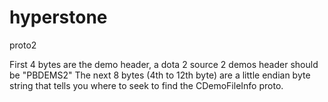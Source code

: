 # hyperstone

proto2 

First 4 bytes are the demo header, a dota 2 source 2 demos header should be "PBDEMS2" 
The next 8 bytes (4th to 12th byte) are a little endian byte string that tells you where to seek to find the CDemoFileInfo proto.  